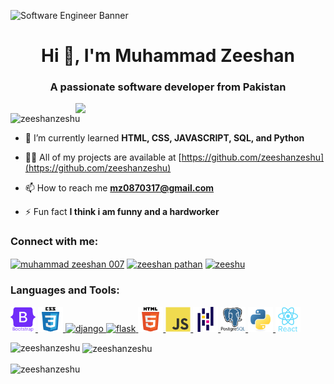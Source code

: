 ![Software Engineer Banner](https://github.com/zeeshanzeshu/zeeshanzeshu/blob/main/software%20engineer.jpg)

<h1 align="center">Hi 👋, I'm Muhammad Zeeshan</h1>
<h3 align="center">A passionate software developer from Pakistan</h3>

<img align="right" width="400" src="https://cdn.dribbble.com/users/730703/screenshots/6581243/avento.gif">


<p align="left"> <img src="https://komarev.com/ghpvc/?username=zeeshanzeshu&label=Profile%20views&color=0e75b6&style=flat" alt="zeeshanzeshu" /> </p>

- 🌱 I’m currently learned **HTML, CSS, JAVASCRIPT, SQL, and Python**

- 👨‍💻 All of my projects are available at [https://github.com/zeeshanzeshu](https://github.com/zeeshanzeshu)

- 📫 How to reach me **mz0870317@gmail.com**

- ⚡ Fun fact **I think i am funny and a hardworker**

<h3 align="left">Connect with me:</h3>
<p align="left">
<a href="https://kaggle.com/muhammad zeeshan 007" target="blank"><img align="center" src="https://raw.githubusercontent.com/rahuldkjain/github-profile-readme-generator/master/src/images/icons/Social/kaggle.svg" alt="muhammad zeeshan 007" height="30" width="40" /></a>
<a href="https://fb.com/zeeshan pathan" target="blank"><img align="center" src="https://raw.githubusercontent.com/rahuldkjain/github-profile-readme-generator/master/src/images/icons/Social/facebook.svg" alt="zeeshan pathan" height="30" width="40" /></a>
<a href="https://instagram.com/zeeshu" target="blank"><img align="center" src="https://raw.githubusercontent.com/rahuldkjain/github-profile-readme-generator/master/src/images/icons/Social/instagram.svg" alt="zeeshu" height="30" width="40" /></a>
</p>

<h3 align="left">Languages and Tools:</h3>
<p align="left"> <a href="https://getbootstrap.com" target="_blank" rel="noreferrer"> <img src="https://raw.githubusercontent.com/devicons/devicon/master/icons/bootstrap/bootstrap-plain-wordmark.svg" alt="bootstrap" width="40" height="40"/> </a> <a href="https://www.w3schools.com/css/" target="_blank" rel="noreferrer"> <img src="https://raw.githubusercontent.com/devicons/devicon/master/icons/css3/css3-original-wordmark.svg" alt="css3" width="40" height="40"/> </a> <a href="https://www.djangoproject.com/" target="_blank" rel="noreferrer"> <img src="https://cdn.worldvectorlogo.com/logos/django.svg" alt="django" width="40" height="40"/> </a> <a href="https://flask.palletsprojects.com/" target="_blank" rel="noreferrer"> <img src="https://www.vectorlogo.zone/logos/pocoo_flask/pocoo_flask-icon.svg" alt="flask" width="40" height="40"/> </a> <a href="https://www.w3.org/html/" target="_blank" rel="noreferrer"> <img src="https://raw.githubusercontent.com/devicons/devicon/master/icons/html5/html5-original-wordmark.svg" alt="html5" width="40" height="40"/> </a> <a href="https://developer.mozilla.org/en-US/docs/Web/JavaScript" target="_blank" rel="noreferrer"> <img src="https://raw.githubusercontent.com/devicons/devicon/master/icons/javascript/javascript-original.svg" alt="javascript" width="40" height="40"/> </a> <a href="https://pandas.pydata.org/" target="_blank" rel="noreferrer"> <img src="https://raw.githubusercontent.com/devicons/devicon/2ae2a900d2f041da66e950e4d48052658d850630/icons/pandas/pandas-original.svg" alt="pandas" width="40" height="40"/> </a> <a href="https://www.postgresql.org" target="_blank" rel="noreferrer"> <img src="https://raw.githubusercontent.com/devicons/devicon/master/icons/postgresql/postgresql-original-wordmark.svg" alt="postgresql" width="40" height="40"/> </a> <a href="https://www.python.org" target="_blank" rel="noreferrer"> <img src="https://raw.githubusercontent.com/devicons/devicon/master/icons/python/python-original.svg" alt="python" width="40" height="40"/> </a> <a href="https://reactjs.org/" target="_blank" rel="noreferrer"> <img src="https://raw.githubusercontent.com/devicons/devicon/master/icons/react/react-original-wordmark.svg" alt="react" width="40" height="40"/> </a> </p>

<p><img align="left" src="https://github-readme-stats.vercel.app/api/top-langs?username=zeeshanzeshu&show_icons=true&locale=en&layout=compact" alt="zeeshanzeshu" /></p>

<p>&nbsp;<img align="center" src="https://github-readme-stats.vercel.app/api?username=zeeshanzeshu&show_icons=true&locale=en" alt="zeeshanzeshu" /></p>

<p><img align="center" src="https://github-readme-streak-stats.herokuapp.com/?user=zeeshanzeshu&" alt="zeeshanzeshu" /></p>
